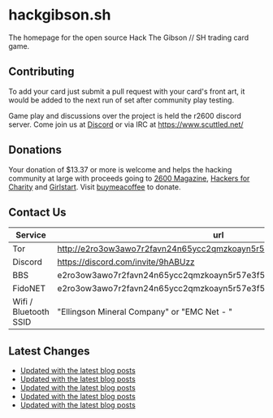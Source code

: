 # hackgibson.sh
The homepage for the open source Hack The Gibson // SH trading card game.


## Contributing

To add your card just submit a pull request with your card's front art, it would be added to the next run of set after community play testing.

Game play and discussions over the project is held the r2600 discord server. Come join us at [Discord](https://discord.com/invite/9hABUzz) or via IRC at https://www.scuttled.net/


## Donations

Your donation of $13.37 or more is welcome and helps the hacking community at large with proceeds going to [2600 Magazine](https://2600.com/), [Hackers for Charity](https://hackersforcharity.org) and [Girlstart](https://girlstart.org).  Visit [buymeacoffee](https://www.buymeacoffee.com/hackgibson.sh) to donate.


## Contact Us

Service | url
-|-
Tor | http://e2ro3ow3awo7r2favn24n65ycc2qmzkoayn5r57e3f56nvjwdcgg32ad.onion
Discord | https://discord.com/invite/9hABUzz
BBS | e2ro3ow3awo7r2favn24n65ycc2qmzkoayn5r57e3f56nvjwdcgg32ad.onion:23
FidoNET | e2ro3ow3awo7r2favn24n65ycc2qmzkoayn5r57e3f56nvjwdcgg32ad.onion:24554
Wifi / Bluetooth SSID | "Ellingson Mineral Company" or "EMC Net - <fidonet address>"

## Latest Changes
<!-- BLOG-POST-LIST:START -->
- [Updated with the latest blog posts](https://github.com/DFW2600/hackgibson.sh/commit/2bc5860c68914c67eb2726e0d17a64d84689d0f7)
- [Updated with the latest blog posts](https://github.com/DFW2600/hackgibson.sh/commit/4b0f98b8f16f8648c23351464ccdbc8b8689ce0f)
- [Updated with the latest blog posts](https://github.com/DFW2600/hackgibson.sh/commit/b286947be3daa73910aa5cc7fb97f49dc0b7dfa4)
- [Updated with the latest blog posts](https://github.com/DFW2600/hackgibson.sh/commit/26d83d3485f15732096119e03f3d48d77905e341)
- [Updated with the latest blog posts](https://github.com/DFW2600/hackgibson.sh/commit/66d3b23192430744b00565147d5cbd935de2cbae)
<!-- BLOG-POST-LIST:END -->
